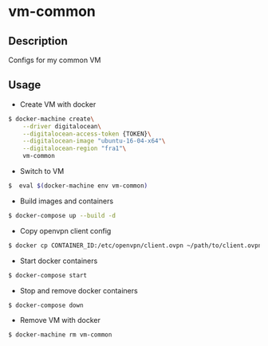 # vm-common

## Description
Configs for my common VM

## Usage
- Create VM with docker
```sh
$ docker-machine create\
    --driver digitalocean\
    --digitalocean-access-token {TOKEN}\
    --digitalocean-image "ubuntu-16-04-x64"\
    --digitalocean-region "fra1"\
    vm-common
```

- Switch to VM
```sh
$  eval $(docker-machine env vm-common)
```

- Build images and containers
```sh
$ docker-compose up --build -d
```

- Copy openvpn client config
```sh
$ docker cp CONTAINER_ID:/etc/openvpn/client.ovpn ~/path/to/client.ovpn
```

- Start docker containers
```sh
$ docker-compose start
```

- Stop and remove docker containers
```sh
$ docker-compose down
```

- Remove VM with docker
```sh
$ docker-machine rm vm-common
```

